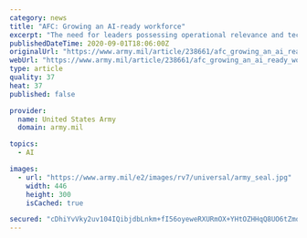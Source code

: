 ```yaml
---
category: news
title: "AFC: Growing an AI-ready workforce"
excerpt: "The need for leaders possessing operational relevance and technical expertise drove investments in educational and experiential opportunities to grow an AI-ready workforce. In coordination with a number of academic partners,"
publishedDateTime: 2020-09-01T18:06:00Z
originalUrl: "https://www.army.mil/article/238661/afc_growing_an_ai_ready_workforce"
webUrl: "https://www.army.mil/article/238661/afc_growing_an_ai_ready_workforce"
type: article
quality: 37
heat: 37
published: false

provider:
  name: United States Army
  domain: army.mil

topics:
  - AI

images:
  - url: "https://www.army.mil/e2/images/rv7/universal/army_seal.jpg"
    width: 446
    height: 300
    isCached: true

secured: "cDhiYvVky2uv104IQibjdbLnkm+fI56oyeweRXURmOX+YHtOZHHqQ8UO6tZmqa0r8DzzA9LuZuFPz3Q62peuoj9PXpDNhkyiwQWt62dOw7m/Igv5N5xyv74euarKI7ihN9p/ftYyZ7i3wg2SFBjel42jYZ3hvx4/u+JkIc5uw/EaqfbINoxUGlmjJpIZ7M0JpCBUsz+QPw43AZgwq0JHRFJcl7LFK8QjEah6g5sp2pDVbH1lN/XWpi1WbQIkLg2L2rgLS49q40RjGZQnc3XpDQyMpgYVbeiRVLH3ZPfTFmCElmtQmSM1xgxihf0LGHaPBQY5OwZmxEGMywjm8BG8yWE+exQvLXNxeru4RDRsAkU=;MNS0b2LpgqSUeat3Raehlw=="
---
```


